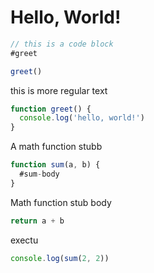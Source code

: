 # Hello, World!

```js > index.js
// this is a code block
#greet

greet()
```

this is more regular text

```js > index.js#greet
function greet() {
  console.log('hello, world!')
}
```

A math function stubb
```js > math.js
function sum(a, b) {
  #sum-body
}
```

Math function stub body
``` js > math.js#sum-body
return a + b
```

exectu
```js > math.js
console.log(sum(2, 2))
```
